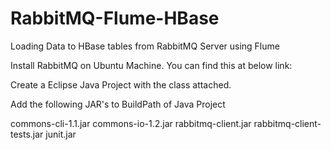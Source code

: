 RabbitMQ-Flume-HBase
====================

Loading Data to HBase tables from RabbitMQ Server using Flume

Install RabbitMQ on Ubuntu Machine. You can find this at below link:




Create a Eclipse Java Project with the class attached. 

Add the following JAR's to BuildPath of Java Project

commons-cli-1.1.jar
commons-io-1.2.jar
rabbitmq-client.jar
rabbitmq-client-tests.jar
junit.jar



